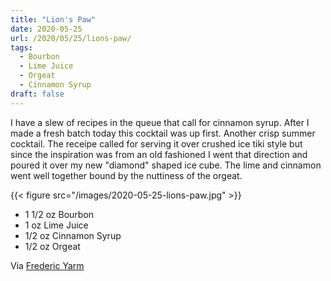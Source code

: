 ```yaml
---
title: "Lion's Paw"
date: 2020-05-25
url: /2020/05/25/lions-paw/
tags:
  - Bourbon
  - Lime Juice
  - Orgeat
  - Cinnamon Syrup
draft: false
---
```


I have a slew of recipes in the queue that call for cinnamon syrup. After I made a fresh batch today this cocktail was up first. Another crisp summer cocktail. The receipe called for serving it over crushed ice tiki style but since the inspiration was from an old fashioned I went that direction and poured it over my new "diamond" shaped ice cube. The lime and cinnamon went well together bound by the nuttiness of the orgeat.

{{< figure src="/images/2020-05-25-lions-paw.jpg" >}}

* 1 1/2 oz Bourbon
* 1 oz Lime Juice
* 1/2 oz Cinnamon Syrup
* 1/2 oz Orgeat

Via [Frederic Yarm](http://cocktailvirgin.blogspot.com/2019/02/lions-paw.html)
